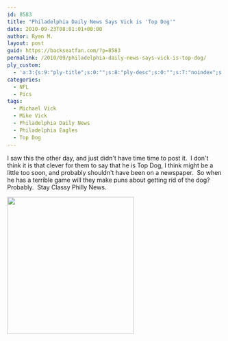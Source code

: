 ```yaml
---
id: 8583
title: "Philadelphia Daily News Says Vick is 'Top Dog'"
date: 2010-09-23T08:01:01+00:00
author: Ryan M.
layout: post
guid: https://backseatfan.com/?p=8583
permalink: /2010/09/philadelphia-daily-news-says-vick-is-top-dog/
ply_custom:
  - 'a:3:{s:9:"ply-title";s:0:"";s:8:"ply-desc";s:0:"";s:7:"noindex";s:0:"";}'
categories:
  - NFL
  - Pics
tags:
  - Michael Vick
  - Mike Vick
  - Philadelphia Daily News
  - Philadelphia Eagles
  - Top Dog
---
```


<div class="entry">
  <p>
    I saw this the other day, and just didn't have time time to post it.  I don't think it is that clever for them to say that he is Top Dog, I think might be a little too soon, and probably shouldn't have been on a newspaper.  So when he has a terrible game will they make puns about getting rid of the dog?  Probably.  Stay Classy Philly News.
  </p>

  <p>
    <img class="aligncenter size-full wp-image-8584" title="dailynewstopdogvick" src="/images/2010/09/dailynewstopdogvick.jpg" alt="" width="296" height="320" srcset="/images/2010/09/dailynewstopdogvick.jpg 296w, /images/2010/09/dailynewstopdogvick-277x300.jpg 277w" sizes="(max-width: 296px) 100vw, 296px" />
  </p>
</div>
